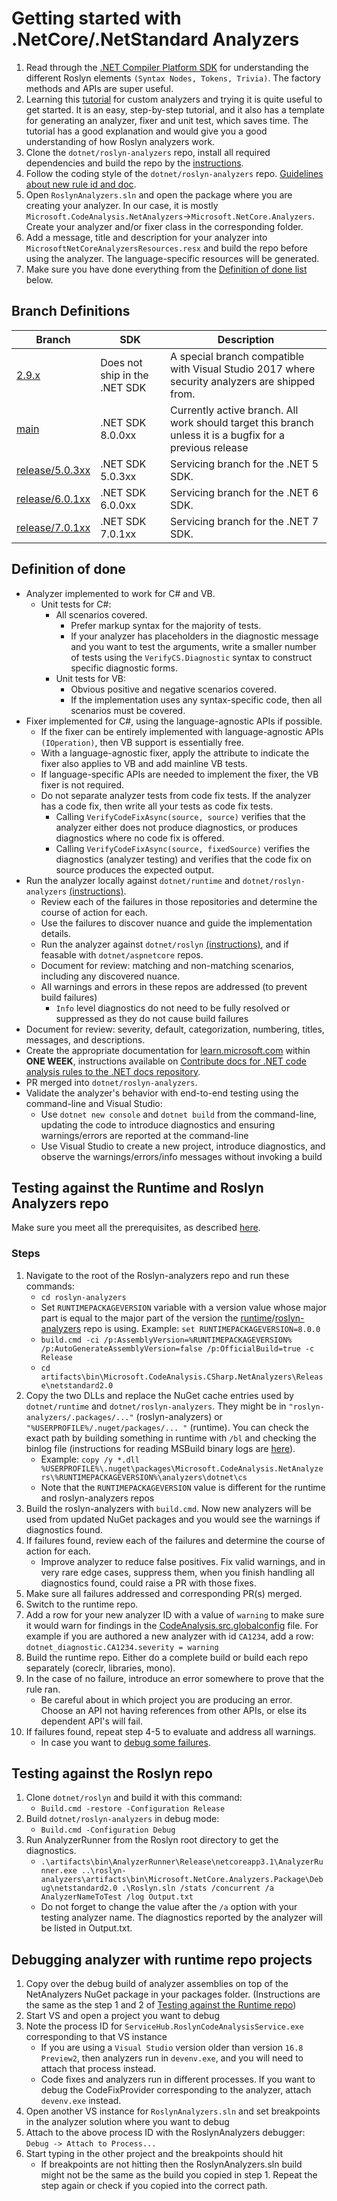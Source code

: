 # Getting started with .NetCore/.NetStandard Analyzers

1. Read through the [.NET Compiler Platform SDK](https://learn.microsoft.com/dotnet/csharp/roslyn-sdk/) for understanding the different Roslyn elements `(Syntax Nodes, Tokens, Trivia)`. The factory methods and APIs are super useful.
2. Learning this [tutorial](https://learn.microsoft.com/dotnet/csharp/roslyn-sdk/tutorials/how-to-write-csharp-analyzer-code-fix) for custom analyzers and trying it is quite useful to get started. It is an easy, step-by-step tutorial, and it also has a template for generating an analyzer, fixer and unit test, which saves time. The tutorial has a good explanation and would give you a good understanding of how Roslyn analyzers work.
3. Clone the `dotnet/roslyn-analyzers` repo, install all required dependencies and build the repo by the [instructions](https://github.com/dotnet/roslyn-analyzers#getting-started).
4. Follow the coding style of the `dotnet/roslyn-analyzers` repo. [Guidelines about new rule id and doc](https://github.com/dotnet/roslyn-analyzers/blob/main/GuidelinesForNewRules.md).
5. Open `RoslynAnalyzers.sln` and open the package where you are creating your analyzer. In our case, it is mostly `Microsoft.CodeAnalysis.NetAnalyzers`->`Microsoft.NetCore.Analyzers`. Create your analyzer and/or fixer class in the corresponding folder.
6. Add a message, title and description for your analyzer into `MicrosoftNetCoreAnalyzersResources.resx` and build the repo before using the analyzer. The language-specific resources will be generated.
7. Make sure you have done everything from the [Definition of done list](#definition-of-done) below.

## Branch Definitions

|Branch| SDK | Description|
|--------|--------|--------|
|[2.9.x](https://github.com/dotnet/roslyn-analyzers/tree/2.9.x)| Does not ship in the .NET SDK | A special branch compatible with Visual Studio 2017 where security analyzers are shipped from.
|[main](https://github.com/dotnet/roslyn-analyzers/tree/main)| .NET SDK 8.0.0xx  | Currently active branch. All work should target this branch unless it is a bugfix for a previous release
|[release/5.0.3xx](https://github.com/dotnet/roslyn-analyzers/tree/release/5.0.3xx)| .NET SDK 5.0.3xx | Servicing branch for the .NET 5 SDK.
|[release/6.0.1xx](https://github.com/dotnet/roslyn-analyzers/tree/release/6.0.1xx)| .NET SDK 6.0.0xx | Servicing branch for the .NET 6 SDK.
|[release/7.0.1xx](https://github.com/dotnet/roslyn-analyzers/tree/release/7.0.1xx)| .NET SDK 7.0.1xx | Servicing branch for the .NET 7 SDK.

## Definition of done

- Analyzer implemented to work for C# and VB.
  - Unit tests for C#:
    - All scenarios covered.
      - Prefer markup syntax for the majority of tests.
      - If your analyzer has placeholders in the diagnostic message and you want to test the arguments, write a smaller number of tests using the `VerifyCS.Diagnostic` syntax to construct specific diagnostic forms.
    - Unit tests for VB:
      - Obvious positive and negative scenarios covered.
      - If the implementation uses any syntax-specific code, then all scenarios must be covered.
- Fixer implemented for C#, using the language-agnostic APIs if possible.
  - If the fixer can be entirely implemented with language-agnostic APIs `(IOperation)`, then VB support is essentially free.
  - With a language-agnostic fixer, apply the attribute to indicate the fixer also applies to VB and add mainline VB tests.
  - If language-specific APIs are needed to implement the fixer, the VB fixer is not required.
  - Do not separate analyzer tests from code fix tests. If the analyzer has a code fix, then write all your tests as code fix tests.
    - Calling `VerifyCodeFixAsync(source, source)` verifies that the analyzer either does not produce diagnostics, or produces diagnostics where no code fix is offered.
    - Calling `VerifyCodeFixAsync(source, fixedSource)` verifies the diagnostics (analyzer testing) and verifies that the code fix on source produces the expected output.
- Run the analyzer locally against `dotnet/runtime` and `dotnet/roslyn-analyzers` [(instructions)](#testing-against-the-runtime-and-roslyn-analyzers-repo).
  - Review each of the failures in those repositories and determine the course of action for each.
  - Use the failures to discover nuance and guide the implementation details.
  - Run the analyzer against `dotnet/roslyn` [(instructions)](#testing-against-the-roslyn-repo), and if feasable with `dotnet/aspnetcore` repos.
  - Document for review: matching and non-matching scenarios, including any discovered nuance.
  - All warnings and errors in these repos are addressed (to prevent build failures)
    - `Info` level diagnostics do not need to be fully resolved or suppressed as they do not cause build failures
- Document for review: severity, default, categorization, numbering, titles, messages, and descriptions.
- Create the appropriate documentation for [learn.microsoft.com](https://github.com/dotnet/docs/tree/main/docs/fundamentals/code-analysis/quality-rules) within **ONE WEEK**, instructions available on [Contribute docs for .NET code analysis rules to the .NET docs repository](https://learn.microsoft.com/contribute/dotnet/dotnet-contribute-code-analysis).
- PR merged into `dotnet/roslyn-analyzers`.
- Validate the analyzer's behavior with end-to-end testing using the command-line and Visual Studio:
  - Use `dotnet new console` and `dotnet build` from the command-line, updating the code to introduce diagnostics and ensuring warnings/errors are reported at the command-line
  - Use Visual Studio to create a new project, introduce diagnostics, and observe the warnings/errors/info messages without invoking a build

## Testing against the Runtime and Roslyn Analyzers repo

Make sure you meet all the prerequisites, as described [here](https://github.com/dotnet/roslyn-analyzers/blob/main/README.md#getting-started).

### Steps

1. Navigate to the root of the Roslyn-analyzers repo and run these commands:
    - `cd roslyn-analyzers`
    - Set `RUNTIMEPACKAGEVERSION` variable with a version value whose major part is equal to the major part of the version the [runtime](https://github.com/dotnet/runtime/blob/main/eng/Versions.props#L53)/[roslyn-analyzers](https://github.com/dotnet/roslyn-analyzers/blob/main/eng/Versions.props#L50) repo is using. Example: `set RUNTIMEPACKAGEVERSION=8.0.0`
    - `build.cmd -ci /p:AssemblyVersion=%RUNTIMEPACKAGEVERSION% /p:AutoGenerateAssemblyVersion=false /p:OfficialBuild=true -c Release`
    - `cd artifacts\bin\Microsoft.CodeAnalysis.CSharp.NetAnalyzers\Release\netstandard2.0`
2. Copy the two DLLs and replace the NuGet cache entries used by `dotnet/runtime` and `dotnet/roslyn-analyzers`. They might be in `"roslyn-analyzers/.packages/..."` (roslyn-analyzers) or `"%USERPROFILE%/.nuget/packages/... "` (runtime). You can check the exact path by building something in runtime with `/bl` and checking the binlog file (instructions for reading MSBuild binary logs are [here](https://github.com/dotnet/msbuild/blob/main/documentation/wiki/Binary-Log.md#replaying-a-binary-log)).
    - Example: `copy /y *.dll %USERPROFILE%\.nuget\packages\Microsoft.CodeAnalysis.NetAnalyzers\%RUNTIMEPACKAGEVERSION%\analyzers\dotnet\cs`
    - Note that the `RUNTIMEPACKAGEVERSION` value is different for the runtime and roslyn-analyzers repos
3. Build the roslyn-analyzers with `build.cmd`. Now new analyzers will be used from updated NuGet packages and you would see the warnings if diagnostics found.
4. If failures found, review each of the failures and determine the course of action for each.
    - Improve analyzer to reduce false positives. Fix valid warnings, and in very rare edge cases, suppress them, when you finish handling all diagnostics found, could raise a PR with those fixes.
5. Make sure all failures addressed and corresponding PR(s) merged.
6. Switch to the runtime repo.
7. Add a row for your new analyzer ID with a value of `warning` to make sure it would warn for findings in the [CodeAnalysis.src.globalconfig](https://github.com/dotnet/runtime/blob/main/eng/CodeAnalysis.src.globalconfig) file. For example if you are authored a new analyzer with id `CA1234`, add a row: `dotnet_diagnostic.CA1234.severity = warning`
8. Build the runtime repo. Either do a complete build or build each repo separately (coreclr, libraries, mono).
9. In the case of no failure, introduce an error somewhere to prove that the rule ran.
    - Be careful about in which project you are producing an error. Choose an API not having references from other APIs, or else its dependent API's will fail.
10. If failures found, repeat step 4-5 to evaluate and address all warnings.
    - In case you want to [debug some failures](#debugging-analyzer-with-runtime-repo-projects).

## Testing against the Roslyn repo

1. Clone `dotnet/roslyn` and build it with this command:
    - `Build.cmd -restore -Configuration Release`
2. Build `dotnet/roslyn-analyzers` in debug mode:
    - `Build.cmd -Configuration Debug`
3. Run AnalyzerRunner from the Roslyn root directory to get the diagnostics.
    - `.\artifacts\bin\AnalyzerRunner\Release\netcoreapp3.1\AnalyzerRunner.exe ..\roslyn-analyzers\artifacts\bin\Microsoft.NetCore.Analyzers.Package\Debug\netstandard2.0 .\Roslyn.sln /stats /concurrent /a AnalyzerNameToTest /log Output.txt`
    - Do not forget to change the value after the `/a` option with your testing analyzer name.
The diagnostics reported by the analyzer will be listed in Output.txt.

## Debugging analyzer with runtime repo projects

1. Copy over the debug build of analyzer assemblies on top of the NetAnalyzers NuGet package in your packages folder. (Instructions are the same as the step 1 and 2 of [Testing against the Runtime repo](#testing-against-the-runtime-and-roslyn-analyzers-repo))
2. Start VS and open a project you want to debug
3. Note the process ID for `ServiceHub.RoslynCodeAnalysisService.exe` corresponding to that VS instance
    - If you are using a `Visual Studio` version older than version `16.8 Preview2`, then analyzers run in `devenv.exe`, and you will need to attach that process instead.
    - Code fixes and analyzers run in different processes. If you want to debug the CodeFixProvider corresponding to the analyzer, attach `devenv.exe` instead.
4. Open another VS instance for `RoslynAnalyzers.sln` and set breakpoints in the analyzer solution where you want to debug
5. Attach to the above process ID with the RoslynAnalyzers debugger: `Debug -> Attach to Process...`
6. Start typing in the other project and the breakpoints should hit
    - If breakpoints are not hitting then the RoslynAnalyzers.sln build might not be the same as the build you copied in step 1. Repeat the step again or check if you copied into the correct path.
